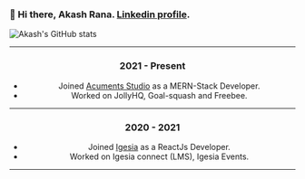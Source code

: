 ###  👋 Hi there, Akash Rana. [Linkedin profile](https://www.linkedin.com/in/akash-rana-b485871aa/).

![Akash's GitHub stats](https://github-readme-stats.vercel.app/api?username=Akash1298&show_icons=true&theme=radical)
<div align="center">
<div width="50%" src="https://github-readme-stats.vercel.app/api/top-langs?username=Akash1298&show_icons=true&locale=en&layout=compact&theme=tokyonight" alt="Akash1298" />
</div>

---------
### 2021 - Present

-   Joined  [Acuments Studio](https://acuments.com/)  as a MERN-Stack Developer.
-   Worked on JollyHQ, Goal-squash and Freebee.

----------

### 2020 - 2021

-   Joined  [Igesia](https://igesia.co/)  as a ReactJs Developer.
-   Worked on Igesia connect (LMS), Igesia Events.

----------
